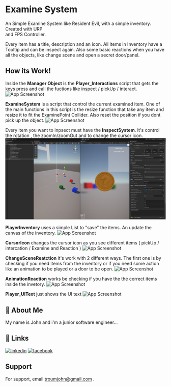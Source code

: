 # Examine System

An Simple Examine System like Resident Evil, with a simple inventory. Created with URP  
and FPS Controller.

Every item has a title, description and an icon. All items in Inventory have a Tooltip 
and can be inspect again.
Also some basic reactions when you have all the objects, like change scene 
and open a secret door/panel.

## How its Work!

Inside the __Manager Object__ is the __Player_Interactions__ script that gets the keys
press and call the fuctions like inspect / pickUp / interact.
![App Screenshot](https://via.placeholder.com/468x300?text=App+Screenshot+Here)

__ExamineSystem__ is a script that control the current examined item. 
One of the main functions in this script is the resize function that take any item 
and resize it to fit the ExaminePoint Collider. Also reset the position if you 
dont pick up the object.
![App Screenshot](https://via.placeholder.com/468x300?text=App+Screenshot+Here)

Every item you want to inpsect must have the __InspectSystem__. It's control the 
rotation , the zoomIn/zoomOut and to change the cursor icon.
![](GitImg/Inspect-Item.png)

__PlayerInventory__ uses a simple List<GameObject> to "save" the items. An update the 
canvas of the inventory.
![App Screenshot](https://via.placeholder.com/468x300?text=App+Screenshot+Here)

__CursorIcon__ changes the cursor icon as you see different items 
( pickUp / intercation / Examine and Reaction )
![App Screenshot](https://via.placeholder.com/468x300?text=App+Screenshot+Here)

__ChangeSceneReatction__ it's work with 2 different ways.
The first one is by checking if you need items from the inventory 
or if you need some action like an animation to be played or a door to be open.
![App Screenshot](https://via.placeholder.com/468x300?text=App+Screenshot+Here)

__AnimationReaction__ works be checking if you have the the correct items inside 
the invetory.
![App Screenshot](https://via.placeholder.com/468x300?text=App+Screenshot+Here)

__Player_UIText__ just shows the UI text 
![App Screenshot](https://via.placeholder.com/468x300?text=App+Screenshot+Here)





## 🚀 About Me
My name is John and i'm a junior software engineer...


## 🔗 Links
[![linkedin](https://img.shields.io/badge/linkedin-0A66C2?style=for-the-badge&logo=linkedin&logoColor=white)](https://www.linkedin.com/in/giannis-sakkas-a67587260/)
[![facebook](https://img.shields.io/badge/facebook-0000FF?style=for-the-badge&logo=facebook&logoColor=white)](https://www.facebook.com/giannis.sakkas.5)


## Support

For support, email troumjohn@gmail.com .

